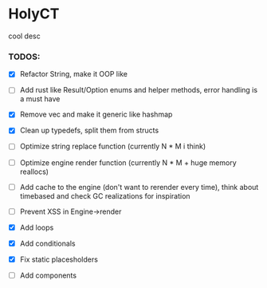 # HolyCT

cool desc

### TODOS:
- [x] Refactor String, make it OOP like
- [ ] Add rust like Result/Option enums and helper methods, error handling is a must have
- [x] Remove vec<u8> and make it generic like hashmap
- [x] Clean up typedefs, split them from structs
- [ ] Optimize string replace function (currently N * M i think)
- [ ] Optimize engine render function (currently N * M + huge memory reallocs)
- [ ] Add cache to the engine (don't want to rerender every time), think about timebased and check GC realizations for inspiration

- [ ] Prevent XSS in Engine->render
- [x] Add loops
- [x] Add conditionals
- [x] Fix static placesholders 
- [ ] Add components
